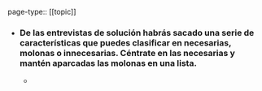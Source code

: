 page-type:: [[topic]]
- ### De las entrevistas de solución habrás sacado una serie de características que puedes clasificar en necesarias, molonas o innecesarias. Céntrate en las necesarias y mantén aparcadas las molonas en una lista.
  - 


